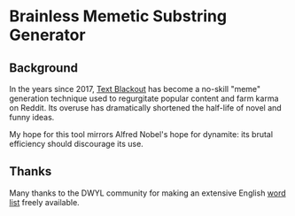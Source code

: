 # Brainless Memetic Substring Generator
## Background
In the years since 2017, [Text Blackout](https://knowyourmeme.com/memes/text-blackout) has become a no-skill "meme" generation technique used to regurgitate popular content and farm karma on Reddit. Its overuse has dramatically shortened the half-life of novel and funny ideas.

My hope for this tool mirrors Alfred Nobel's hope for dynamite: its brutal efficiency should discourage its use.

## Thanks
Many thanks to the DWYL community for making an extensive English [word list](https://github.com/dwyl/english-words) freely available.
